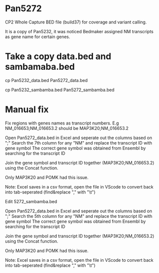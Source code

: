# Pan5272
CP2 Whole Capture BED file (build37) for coverage and variant calling.

It is a copy of Pan5232, it was noticed Bedmaker assigned NM transcripts as gene name for certain genes.

# Take a copy data.bed and sambamaba.bed

cp Pan5232_data.bed Pan5272_data.bed

cp Pan5232_sambamba.bed Pan5272_sambamba.bed

# Manual fix
Fix regions with genes names as transcript numbers. E.g NM_016653;NM_016653.2 should be MAP3K20;NM_016653.2

Open Pan5272_data.bed in Excel and seperate out the columns based on ";"
Search the 7th column for any "NM" and replace the transcript ID with gene symbol
The correct gene symbol was obtained from Ensembl by searching for the transcript ID

Join the gene symbol and transcript ID together (MAP3K20;NM_016653.2) using the Concat function. 

Only MAP3K20 and POMK had this issue.

Note: Excel saves in a csv format, open the file in VScode to convert back into tab-seperated (find&replace "," with "\t")


Edit 5272_sambamba.bed

Open Pan5272_data.bed in Excel and seperate out the columns based on ";"
Search the 5th column for any "NM" and replace the transcript ID with gene symbol
The correct gene symbol was obtained from Ensembl by searching for the transcript ID

Join the gene symbol and transcript ID together (MAP3K20;NM_016653.2) using the Concat function. 

Only MAP3K20 and POMK had this issue.

Note: Excel saves in a csv format, open the file in VScode to convert back into tab-seperated (find&replace "," with "\t")
